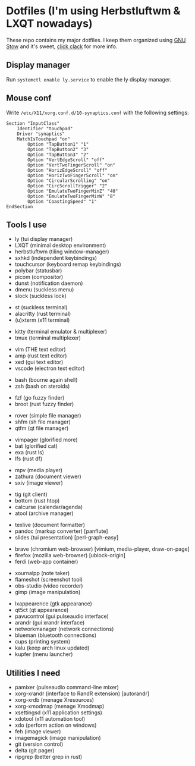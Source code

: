 # Dotfiles (I'm using Herbstluftwm & LXQT nowadays)

These repo contains my major dotfiles. I keep them organized using [GNU Stow](https://www.gnu.org/software/stow/) and it's sweet, [click clack](https://matteogiorgi.github.io/config.html) for more info.



## Display manager

Run `systemctl enable ly.service` to enable the ly display manager.




## Mouse conf

Write `/etc/X11/xorg.conf.d/10-synaptics.conf` with the following settings:

```
Section "InputClass"
    Identifier "touchpad"
    Driver "synaptics"
    MatchIsTouchpad "on"
        Option "TapButton1" "1"
        Option "TapButton2" "3"
        Option "TapButton3" "2"
        Option "VertEdgeScroll" "off"
        Option "VertTwoFingerScroll" "on"
        Option "HorizEdgeScroll" "off"
        Option "HorizTwoFingerScroll" "on"
        Option "CircularScrolling" "on"
        Option "CircScrollTrigger" "2"
        Option "EmulateTwoFingerMinZ" "40"
        Option "EmulateTwoFingerMinW" "8"
        Option "CoastingSpeed" "1"
EndSection
```




## Tools I use

- ly              (tui display manager)
- LXQT            (minimal desktop environment)
- herbstluftwm    (tiling window-manager)
- sxhkd           (independent keybindings)
- touchcursor     (keyboard remap keybindings)
- polybar         (statusbar)
- picom           (compositor)
- dunst           (notification daemon)
- dmenu           (suckless menu)
- slock           (suckless lock)

<!-- -->

- st              (suckless terminal)
- alacritty       (rust terminal)
- (u)xterm        (x11 terminal)

<!-- -->

- kitty           (terminal emulator & multiplexer)
- tmux            (terminal multiplexer)

<!-- -->

- vim             (THE text editor)
- amp             (rust text editor)
- xed             (gui text editor)
- vscode          (electron text editor)

<!-- -->

- bash            (bourne again shell)
- zsh             (bash on steroids)

<!-- -->

- fzf             (go fuzzy finder)
- broot           (rust fuzzy finder)

<!-- -->

- rover           (simple file manager)
- shfm            (sh file manager)
- qtfm            (qt file manager)

<!-- -->

- vimpager        (glorified more)
- bat             (glorified cat)
- exa             (rust ls)
- lfs             (rust df)

<!-- -->

- mpv             (media player)
- zathura         (document viewer)
- sxiv            (image viewer)

<!-- -->

- tig             (git client)
- bottom          (rust htop)
- calcurse        (calendar/agenda)
- atool           (archive manager)

<!-- -->

- texlive         (document formatter)
- pandoc          (markup converter) [panflute]
- slides          (tui presentation) [perl-graph-easy]

<!-- -->

- brave           (chromium web-browser) [vimium, media-player, draw-on-page]
- firefox         (mozilla web-browser) [ublock-origin]
- ferdi           (web-app container)

<!-- -->

- xournalpp       (note taker)
- flameshot       (screenshot tool)
- obs-studio      (video recorder)
- gimp            (image manipulation)

<!-- -->

- lxappearence    (gtk appearance)
- qt5ct           (qt appearance)
- pavucontrol     (gui pulseaudio interface)
- arandr          (gui xrandr interface)
- networkmanager  (network connections)
- blueman         (bluetooth connections)
- cups            (printing system)
- kalu            (keep arch linux updated)
- kupfer          (menu launcher)


## Utilities I need

- pamixer         (pulseaudio command-line mixer)
- xorg-xrandr     (interface to RandR extension) [autorandr]
- xorg-xrdb       (menage Xresources)
- xorg-xmodmap    (menage Xmodmap)
- xsettingsd      (x11 application settings)
- xdotool         (x11 automation tool)
- xdo             (perform action on windows)
- feh             (image viewer)
- imagemagick     (image manipulation)
- git             (version control)
- delta           (git pager)
- ripgrep         (better grep in rust)
